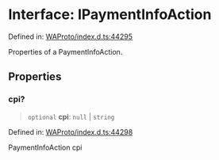 # Interface: IPaymentInfoAction

Defined in: [WAProto/index.d.ts:44295](https://github.com/Fokusdotid/Baileys/blob/58a03b5a49cf326e1050515994499cb0bb76662f/WAProto/index.d.ts#L44295)

Properties of a PaymentInfoAction.

## Properties

### cpi?

> `optional` **cpi**: `null` \| `string`

Defined in: [WAProto/index.d.ts:44298](https://github.com/Fokusdotid/Baileys/blob/58a03b5a49cf326e1050515994499cb0bb76662f/WAProto/index.d.ts#L44298)

PaymentInfoAction cpi
